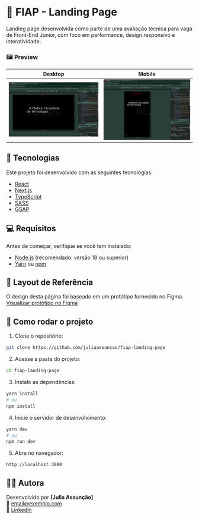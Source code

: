 # 🧩 FIAP - Landing Page

Landing page desenvolvida como parte de uma avaliação técnica para vaga de Front-End Junior, com foco em performance, design responsivo e interatividade.

### 🖼️ Preview

| Desktop | Mobile |
|--------|--------|
| ![Desktop](./public/desktop-image.png) | ![Mobile](./public/mobile-image.png) |


## 🧪 Tecnologias

Este projeto foi desenvolvido com as seguintes tecnologias:

- [React](https://react.dev)
- [Next.js](https://nextjs.org)
- [TypeScript](https://www.typescriptlang.org)
- [SASS](https://sass-lang.com/)
- [GSAP](https://gsap.com)

## 💻 Requisitos

Antes de começar, verifique se você tem instalado:

- [Node.js](https://nodejs.org/) (recomendado: versão 18 ou superior)
- [Yarn](https://yarnpkg.com) ou [npm](https://www.npmjs.com/)

## 📸 Layout de Referência

O design desta página foi baseado em um protótipo fornecido no Figma.  
[Visualizar protótipo no Figma](https://www.figma.com/design/aAAuhPpxsfmd1Lb18R2qcz/Teste-T%C3%A9cnico-Front-end---FIAP?node-id=0-1&p=f&t=b63ygSEUA8wq5rSK-0)

## 🚀 Como rodar o projeto

1. Clone o repositório:

```bash
git clone https://github.com/juliaassuncao/fiap-landing-page
```

2. Acesse a pasta do projeto:

```bash
cd fiap-landing-page
```

3. Instale as dependências:

```bash
yarn install
# ou
npm install
```

4. Inicie o servidor de desenvolvimento:

```bash
yarn dev
# ou
npm run dev
```

5. Abra no navegador:

```
http://localhost:3000
```

## 👩‍💻 Autora

Desenvolvido por **[Julia Assunção]**  
📧 [email@exemplo.com](mailto:juliaassuncao256@gmail.com)  
💼 [LinkedIn](https://www.linkedin.com/in/julia-assun%C3%A7%C3%A3o-8128aa158/)
